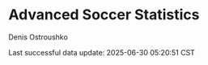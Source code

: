 # Advanced Soccer Statistics
Denis Ostroushko

<!-- gfm -->

Last successful data update: 2025-06-30 05:20:51 CST
